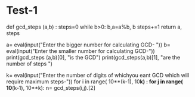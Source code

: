 # Test-1
def gcd_steps (a,b) :
  steps=0
  while b>0:
    b,a=a%b, b
    steps+=1
 return a, steps

a= eval(input("Enter the bigger number for calculating GCD- "))
b= eval(input("Enter the smaller number for calculating GCD-"))
print(gcd_steps (a,b)[0], "is the GCD")
print(gcd_steps(a,b)[1], "are the number of steps ")


k= eval(input("Enter the number of digits of whichyou eant GCD which will require maximum steps-"))
for i in range( 10**(k-1), 10**k) :
  for j in range( 10**(k-1), 10**k):
    n= gcd_steps(i,j).[2]
    
